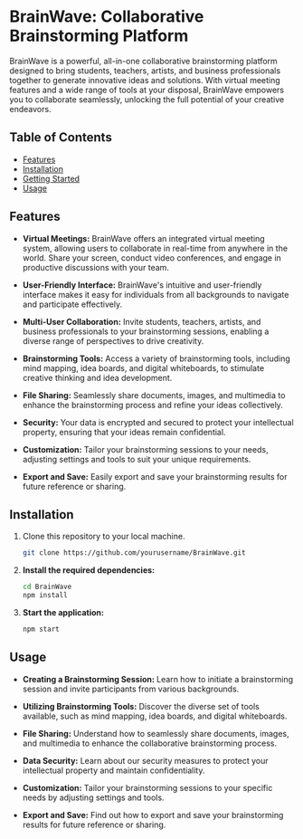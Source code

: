 
# BrainWave: Collaborative Brainstorming Platform

BrainWave is a powerful, all-in-one collaborative brainstorming platform designed to bring students, teachers, artists, and business professionals together to generate innovative ideas and solutions. With virtual meeting features and a wide range of tools at your disposal, BrainWave empowers you to collaborate seamlessly, unlocking the full potential of your creative endeavors.

## Table of Contents

- [Features](#features)
- [Installation](#installation)
- [Getting Started](#getting-started)
- [Usage](#usage)

## Features

- **Virtual Meetings:** BrainWave offers an integrated virtual meeting system, allowing users to collaborate in real-time from anywhere in the world. Share your screen, conduct video conferences, and engage in productive discussions with your team.

- **User-Friendly Interface:** BrainWave's intuitive and user-friendly interface makes it easy for individuals from all backgrounds to navigate and participate effectively.

- **Multi-User Collaboration:** Invite students, teachers, artists, and business professionals to your brainstorming sessions, enabling a diverse range of perspectives to drive creativity.

- **Brainstorming Tools:** Access a variety of brainstorming tools, including mind mapping, idea boards, and digital whiteboards, to stimulate creative thinking and idea development.

- **File Sharing:** Seamlessly share documents, images, and multimedia to enhance the brainstorming process and refine your ideas collectively.

- **Security:** Your data is encrypted and secured to protect your intellectual property, ensuring that your ideas remain confidential.

- **Customization:** Tailor your brainstorming sessions to your needs, adjusting settings and tools to suit your unique requirements.

- **Export and Save:** Easily export and save your brainstorming results for future reference or sharing.

## Installation

1. Clone this repository to your local machine.
   ```bash
   git clone https://github.com/yourusername/BrainWave.git

2. **Install the required dependencies:**

    ```bash
    cd BrainWave
    npm install
    ```
    
3. **Start the application:**

    ```bash
    npm start
    ```
    
## Usage

- **Creating a Brainstorming Session:** Learn how to initiate a brainstorming session and invite participants from various backgrounds.

- **Utilizing Brainstorming Tools:** Discover the diverse set of tools available, such as mind mapping, idea boards, and digital whiteboards.

- **File Sharing:** Understand how to seamlessly share documents, images, and multimedia to enhance the collaborative brainstorming process.

- **Data Security:** Learn about our security measures to protect your intellectual property and maintain confidentiality.

- **Customization:** Tailor your brainstorming sessions to your specific needs by adjusting settings and tools.

- **Export and Save:** Find out how to export and save your brainstorming results for future reference or sharing.
